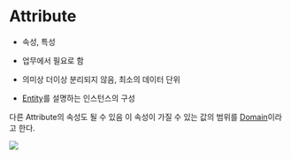# Attribute
- 속성, 특성

- 업무에서 필요로 함 
- 의미상 더이상 분리되지 않음, 최소의 데이터 단위
- [Entity](CE/DB/Entity.md)를 설명하는 인스턴스의 구성

다른 Attribute의 속성도 될 수 있음
이 속성이 가질 수 있는 값의 범위를 [Domain](Domain.md)이라고 한다.

![](https://i.imgur.com/67FLmuw.png)
